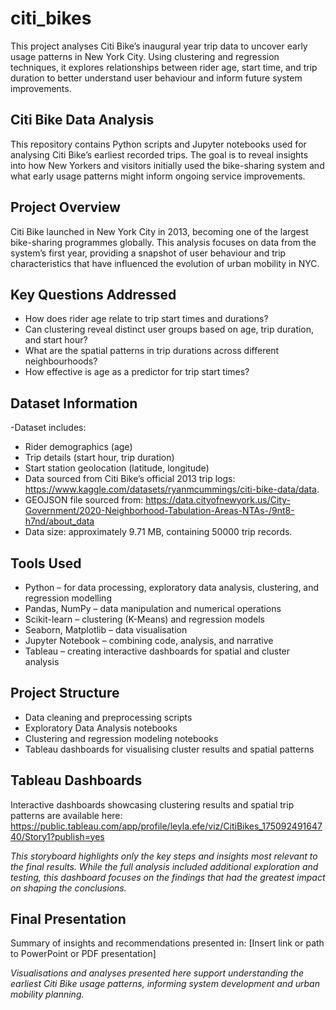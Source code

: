 # citi_bikes
This project analyses Citi Bike’s inaugural year trip data to uncover early usage patterns in New York City. Using clustering and regression techniques, it explores relationships between rider age, start time, and trip duration to better understand user behaviour and inform future system improvements.

## Citi Bike Data Analysis 
This repository contains Python scripts and Jupyter notebooks used for analysing Citi Bike’s earliest recorded trips. The goal is to reveal insights into how New Yorkers and visitors initially used the bike-sharing system and what early usage patterns might inform ongoing service improvements.

## Project Overview 
Citi Bike launched in New York City in 2013, becoming one of the largest bike-sharing programmes globally. This analysis focuses on data from the system’s first year, providing a snapshot of user behaviour and trip characteristics that have influenced the evolution of urban mobility in NYC.

## Key Questions Addressed
- How does rider age relate to trip start times and durations?
- Can clustering reveal distinct user groups based on age, trip duration, and start hour?
- What are the spatial patterns in trip durations across different neighbourhoods?
- How effective is age as a predictor for trip start times?

## Dataset Information
-Dataset includes:
  - Rider demographics (age)
  - Trip details (start hour, trip duration)
  - Start station geolocation (latitude, longitude)
- Data sourced from Citi Bike’s official 2013 trip logs: https://www.kaggle.com/datasets/ryanmcummings/citi-bike-data/data.
- GEOJSON file sourced from: https://data.cityofnewyork.us/City-Government/2020-Neighborhood-Tabulation-Areas-NTAs-/9nt8-h7nd/about_data
- Data size: approximately 9.71 MB, containing 50000 trip records.

## Tools Used
- Python – for data processing, exploratory data analysis, clustering, and regression modelling
- Pandas, NumPy – data manipulation and numerical operations
- Scikit-learn – clustering (K-Means) and regression models
- Seaborn, Matplotlib – data visualisation
- Jupyter Notebook – combining code, analysis, and narrative
- Tableau – creating interactive dashboards for spatial and cluster analysis

## Project Structure
- Data cleaning and preprocessing scripts
- Exploratory Data Analysis notebooks
- Clustering and regression modeling notebooks
- Tableau dashboards for visualising cluster results and spatial patterns

## Tableau Dashboards
Interactive dashboards showcasing clustering results and spatial trip patterns are available here:
https://public.tableau.com/app/profile/leyla.efe/viz/CitiBikes_17509249164740/Story1?publish=yes 

*This storyboard highlights only the key steps and insights most relevant to the final results. While the full analysis included additional exploration and testing, this dashboard focuses on the findings that had the greatest impact on shaping the conclusions.*

## Final Presentation
Summary of insights and recommendations presented in:
[Insert link or path to PowerPoint or PDF presentation]

*Visualisations and analyses presented here support understanding the earliest Citi Bike usage patterns, informing system development and urban mobility planning.*
